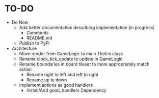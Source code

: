 # TO-DO

- Do Now
    - Add better documentation describing implementation [in progress]
        - Comments
        - README.md
    - Publish to PyPI
- Architecture
    - Move render from GameLogic to main Tketris class
    - Rename clock_tick_update to update in GameLogic
    - Rename boundaries in board tileset to more appropriately match action
        - Rename right to left and left to right
        - Rename up to down
    - Implement actions as good handlers
        - Install/Add good_handlers Dependency
